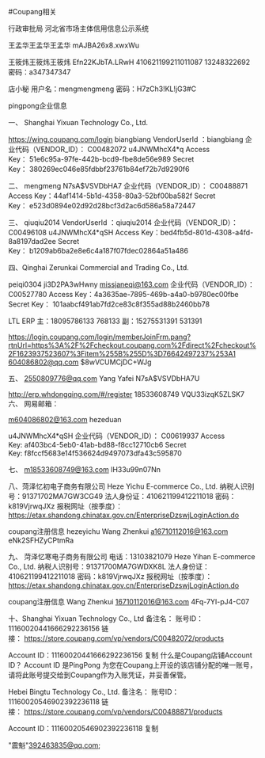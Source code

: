#Coupang相关

行政审批局
河北省市场主体信用信息公示系统

王孟华王孟华王孟华
mAJBA26x8.xwxWu

王筱炜王筱炜王筱炜
Efn22KJbTA.LRwH
410621199211011087
13248322692
密码：a347347347

店小秘
用户名：mengmengmeng
密码：H7zCh3!KL!jG3#C

pingpong企业信息



一、
Shanghai Yixuan Technology Co., Ltd.

https://wing.coupang.com/login
biangbiang
VendorUserId ：biangbiang
企业代码（VENDOR_ID）： C00482072
u4JNWMhcX4*q
Access Key： 51e6c95a-97fe-442b-bcd9-fbe8de56e989
Secret Key： 380269ec046e85fdbbf23761b84ef72b7d9290f6

二、
mengmeng
N7sA$VSVDbHA7
企业代码（VENDOR_ID）： C00488871
Access Key：44af1414-5b1d-4358-80a3-52bf00ba582f
Secret Key： e523d0894e02d92d28bcf3d2ac6d586a58a72447

三、
qiuqiu2014
VendorUserId ：qiuqiu2014
企业代码（VENDOR_ID）： C00496108
u4JNWMhcX4*qSH
Access Key：bed4fb5d-801d-4308-a4fd-8a8197dad2ee
Secret Key： b1209ab6ba2e8e6c4a187f07fdec02864a51a486

四、Qinghai Zerunkai Commercial and Trading Co., Ltd.

peiqi0304
ji3D2PA3wHwny
missjaneqi@163.com
企业代码（VENDOR_ID）： C00527780
Access Key：4a3635ae-7895-469b-a4a0-b9780ec00fbe
Secret Key： 101aabcf491ab7fd2ce83c8f355ad88b2460bb78

LTL ERP 主：18095786133  768133
副：15275531391 531391



https://login.coupang.com/login/memberJoinFrm.pang?rtnUrl=https%3A%2F%2Fcheckout.coupang.com%2Fdirect%2Fcheckout%2F1623937523607%3Fitem%255B%255D%3D76642497237%253A1
604086802@qq.com
$8wVCUMCjDC+WJg

五、
2550809776@qq.com
Yang Yafei
N7sA$VSVDbHA7U


http://erp.whdongqing.com/#/register
18533608749
VQU33izqK5ZLSK7
六、
网易邮箱：

m604086802@163.com
hezeduan

u4JNWMhcX4*qSH
企业代码（VENDOR_ID）： C00619937
Access Key: af403bc4-5eb0-41ab-bd88-f8cc12710cb6
Secret Key: f8fccf5683e14f536624d9497073dfa43c595870

七、
m18533608749@163.com
lH33u99n07Nn


八、菏泽忆初电子商务有限公司
Heze Yichu E-commerce Co., Ltd.
纳税人识别号：91371702MA7GW3CG49
法人身份证：410621199412211018
密码：k819VjrwqJXz
报税网址（按季度）：https://etax.shandong.chinatax.gov.cn/EnterpriseDzswjLoginAction.do


coupang注册信息
hezeyichu
Wang Zhenkui
a16710112016@163.com
eNk2SFHZyCPtmRa


九、
菏泽忆寒电子商务有限公司
电话：13103821079
Heze Yihan E-commerce Co., Ltd.
纳税人识别号：91371700MA7GWDXK8L
法人身份证：410621199412211018
密码：k819VjrwqJXz
报税网址（按季度）：https://etax.shandong.chinatax.gov.cn/EnterpriseDzswjLoginAction.do

coupang注册信息
Wang Zhenkui
16710112016@163.com
4Fq-7YI-pJ4-C07


十、Shanghai Yixuan Technology Co., Ltd
备注名：
账号ID：11160020441666292236156
链接： https://store.coupang.com/vp/vendors/C00482072/products

Account ID：11160020441666292236156 复制
什么是Coupang店铺Account ID？
Account ID 是PingPong 为您在Coupang上开设的该店铺分配的唯一账号，请将此账号提交给到Coupang作为入账凭证，并妥善保管。

Hebei Bingtu Technology Co., Ltd.
备注名：
账号ID：11160020546902392236118
链接： https://store.coupang.com/vp/vendors/C00488871/products

Account ID：11160020546902392236118 复制

"震魁"<392463835@qq.com>;
